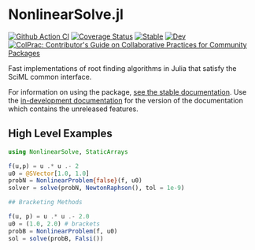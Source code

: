 # NonlinearSolve.jl

[![Github Action CI](https://github.com/SciML/NonlinearSolve.jl/workflows/CI/badge.svg)](https://github.com/SciML/NonlinearSolve.jl/actions)
[![Coverage Status](https://coveralls.io/repos/github/SciML/NonlinearSolve.jl/badge.svg?branch=master)](https://coveralls.io/github/SciML/NonlinearSolve.jl?branch=master)
[![Stable](https://img.shields.io/badge/docs-stable-blue.svg)](http://nonlinearsolve.sciml.ai/stable/)
[![Dev](https://img.shields.io/badge/docs-dev-blue.svg)](http://nonlinearsolve.sciml.ai/dev/)
[![ColPrac: Contributor's Guide on Collaborative Practices for Community Packages](https://img.shields.io/badge/ColPrac-Contributor's%20Guide-blueviolet)](https://github.com/SciML/ColPrac)

Fast implementations of root finding algorithms in Julia that satisfy the SciML common interface.

For information on using the package,
[see the stable documentation](https://nonlinearsolve.sciml.ai/stable/). Use the
[in-development documentation](https://nonlinearsolve.sciml.ai/dev/) for the version of
the documentation which contains the unreleased features.

## High Level Examples

```julia
using NonlinearSolve, StaticArrays

f(u,p) = u .* u .- 2
u0 = @SVector[1.0, 1.0]
probN = NonlinearProblem{false}(f, u0)
solver = solve(probN, NewtonRaphson(), tol = 1e-9)

## Bracketing Methods

f(u, p) = u .* u .- 2.0
u0 = (1.0, 2.0) # brackets
probB = NonlinearProblem(f, u0)
sol = solve(probB, Falsi())
```
